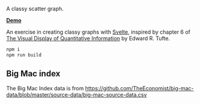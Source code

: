 A classy scatter graph.

**[Demo](https://tehshrike.github.io/classy-graph/)**

An exercise in creating classy graphs with [Svelte](https://svelte.technology/), inspired by chapter 6 of [The Visual Display of Quantitative Information](https://www.amazon.com/Visual-Display-Quantitative-Information/dp/0961392142) by Edward R. Tufte.

```sh
npm i
npm run build
```

## Big Mac index

The Big Mac Index data is from https://github.com/TheEconomist/big-mac-data/blob/master/source-data/big-mac-source-data.csv

